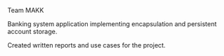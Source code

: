 Team MAKK

Banking system application implementing encapsulation and persistent account storage.

Created written reports and use cases for the project.
